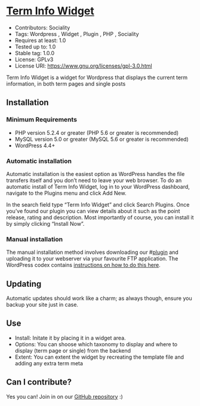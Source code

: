 
# [Term Info Widget](https:///github.com/socialityDev/Term-Info-Widget/)
- Contributors: Sociality
- Tags: Wordpress , Widget , Plugin , PHP , Sociality
- Requires at least: 1.0
- Tested up to: 1.0
- Stable tag: 1.0.0
- License: GPLv3
- License URI: https://www.gnu.org/licenses/gpl-3.0.html

Term Info Widget is a widget for Wordpress that displays the current term information, in both term pages and single posts


## Installation 

### Minimum Requirements 

* PHP version 5.2.4 or greater (PHP 5.6 or greater is recommended)
* MySQL version 5.0 or greater (MySQL 5.6 or greater is recommended)
* WordPress 4.4+

### Automatic installation 

Automatic installation is the easiest option as WordPress handles the file transfers itself and you don’t need to leave your web browser. To do an automatic install of Term Info Widget, log in to your WordPress dashboard, navigate to the Plugins menu and click Add New.

In the search field type “Term Info Widget” and click Search Plugins. Once you’ve found our plugin you can view details about it such as the point release, rating and description. Most importantly of course, you can install it by simply clicking “Install Now”.

### Manual installation 

The manual installation method involves downloading our #[plugin](https:///github.com/socialityDev/Term-Info-Widget/) and uploading it to your webserver via your favourite FTP application. The WordPress codex contains [instructions on how to do this here](https://codex.wordpress.org/Managing_Plugins#Manual_Plugin_Installation).

## Updating 

Automatic updates should work like a charm; as always though, ensure you backup your site just in case.


## Use 

* Install: Initate it by placing it in a widget area. 
* Options: You can shoose which taxonomy to display and where to display (term page or single) from the backend
* Extent: You can extent the widget by recreating the template file and adding any extra term meta

## Can I contribute? 

Yes you can! Join in on our [GitHub repository](https:///github.com/socialityDev/Term-Info-Widget/) :)